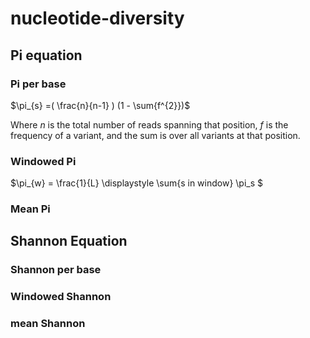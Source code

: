 # nucleotide-diversity

## Pi equation

### Pi per base
$\pi_{s} =( \frac{n}{n-1} ) (1 - \sum{f^{2}})$

Where $n$ is the total number of reads spanning that position, $f$ is the frequency of a variant, and
the sum is over all variants at that position.


### Windowed Pi
$\pi_{w} = \frac{1}{L} \displaystyle \sum{s in window} \pi_s $

### Mean Pi

## Shannon Equation

### Shannon per base

### Windowed Shannon

### mean Shannon